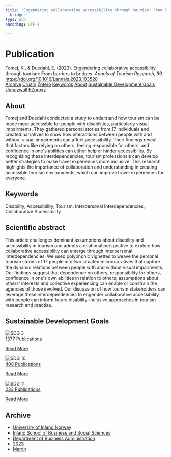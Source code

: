 ```yaml
---
title: 'Engendering collaborative accessibility through tourism: From barriers to
  bridges'
type: pub
encoding: UTF-8

---
```

<h1>Publication</h1>
<article id="csl-bib-container-9BJ8TFKP" class="csl-bib-container">
  <div class="csl-bib-body"> <div class="csl-entry">Tomej, K., &#38; Duedahl, E. (2023). Engendering collaborative accessibility through tourism: From barriers to bridges. <i>Annals of Tourism Research</i>, <i>99</i>. <a href="https://doi.org/10.1016/j.annals.2023.103528">https://doi.org/10.1016/j.annals.2023.103528</a></div> </div>
  <div class="csl-bib-buttons">
    <a href="#taxonomy-article-9BJ8TFKP" alt="archive" class="csl-bib-button">Archive</a>
    <a href="https://app.cristin.no/results/show.jsf?id=2136171" alt="Cristin" class="csl-bib-button">Cristin</a>
    <a href="http://zotero.org/groups/5881554/items/9BJ8TFKP" alt="Zotero" class="csl-bib-button">Zotero</a>
    <a href="#keywords-article-9BJ8TFKP" alt="keywords" class="csl-bib-button">Keywords</a>
    <a href="#about-article-9BJ8TFKP" alt="about_pub" class="csl-bib-button">About</a>
    <a href="#sdg-article-9BJ8TFKP" alt="sdg" class="csl-bib-button">Sustainable Development Goals</a>
    <a href="https://doi.org/10.1016/j.annals.2023.103528" alt="Unpaywall" class="csl-bib-button">Unpaywall</a>
    <a href="https://doi.org/10.1016/j.annals.2023.103528" alt="EZproxy" class="csl-bib-button">EZproxy</a>
  </div>
  <div id="csl-bib-meta-container-9BJ8TFKP"></div>
</article>
<div id="csl-bib-meta-9BJ8TFKP" class="csl-bib-meta">
  <article id="about-article-9BJ8TFKP" class="about_pub-article">
    <h1>About</h1>
    Tomej and Duedahl conducted a study to understand how tourism can be made more accessible for people with disabilities, particularly visual impairments. They gathered personal stories from 17 individuals and created narratives to show how interactions between people with and without visual impairments can affect accessibility. Their findings reveal that factors like relying on others, feeling responsible for others, and confidence in one's abilities can either help or hinder accessibility. By recognizing these interdependencies, tourism professionals can develop better strategies to make travel experiences more inclusive. This research highlights the importance of collaboration and understanding in creating accessible tourism environments, which can improve travel experiences for everyone.
  </article>
  <article id="keywords-article-9BJ8TFKP" class="keywords-article">
    <h1>Keywords</h1>
    Disability, Accessibility, Tourism, Interpersonal Interdependencies, Collaborative Accessibility
  </article>
  <article id="abstract-article-9BJ8TFKP" class="abstract-article">
    <h1>Scientific abstract</h1>
    This article challenges dominant assumptions about disability and accessibility in tourism and adopts a relational perspective to explore how collaborative accessibility can emerge through interpersonal interdependencies. We used polyphonic vignettes to weave the personal tourism stories of 17 people into two situated micronarratives that capture the dynamic relations between people with and without visual impairments. Our findings suggest that dependence on others, responsibility for others, confidence in one's own abilities in relation to others, assumptions about others' interests and collective experiencing can enable or constrain the agencies of those involved. Our discussion of how tourism stakeholders can leverage these interdependencies to engender collaborative accessibility with people can inform future disability-inclusive approaches in tourism research and practise.
  </article>
  <article id="sdg-article-9BJ8TFKP" class="sdg-article">
    <h1>Sustainable Development Goals</h1>
    <div class="sdg-container"><div id="sdg3" class="sdg">
        <img src="{{< params subfolder >}}images/sdg/sdg03_en.png" class="image" alt="SDG 3">
        <div class="sdg-overlay">
          <a href="{{< params subfolder >}}en/archive/?sdg=3#archive" class="sdg-publication-count"><span>1377</span> Publications</a>
          <p><a href="https://sdgs.un.org/goals/goal3" class="sdg-read-more">Read More</a></p>
        </div>
      </div> <div id="sdg10" class="sdg">
        <img src="{{< params subfolder >}}images/sdg/sdg10_en.png" class="image" alt="SDG 10">
        <div class="sdg-overlay">
          <a href="{{< params subfolder >}}en/archive/?sdg=10#archive" class="sdg-publication-count"><span>408</span> Publications</a>
          <p><a href="https://sdgs.un.org/goals/goal10" class="sdg-read-more">Read More</a></p>
        </div>
      </div> <div id="sdg11" class="sdg">
        <img src="{{< params subfolder >}}images/sdg/sdg11_en.png" class="image" alt="SDG 11">
        <div class="sdg-overlay">
          <a href="{{< params subfolder >}}en/archive/?sdg=11#archive" class="sdg-publication-count"><span>233</span> Publications</a>
          <p><a href="https://sdgs.un.org/goals/goal11" class="sdg-read-more">Read More</a></p>
        </div>
      </div></div>
  </article>
  <article id="taxonomy-article-9BJ8TFKP" class="taxonomy-article">
    <h1>Archive</h1>
    <ul>
      <li><a href="{{< params subfolder >}}en/archive/?key=3DCRN523">University of Inland Norway</a></li>
      <li><a href="{{< params subfolder >}}en/archive/?key=DU8Q9LN9">Inland School of Business and Social Sciences</a></li>
      <li><a href="{{< params subfolder >}}en/archive/?key=3IQA89I8">Department of Business Administration</a></li>
      <li><a href="{{< params subfolder >}}en/archive/?key=RD9NIUZB">2023</a></li>
      <li><a href="{{< params subfolder >}}en/archive/?key=UD62IL5L">March</a></li>
    </ul>
  </article>
</div>

